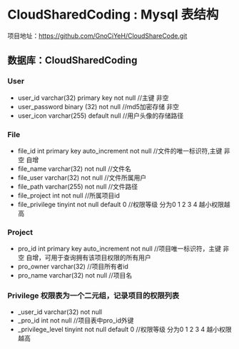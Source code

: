 # CloudSharedCoding : Mysql 表结构

项目地址：<https://github.com/GnoCiYeH/CloudShareCode.git>

## 数据库：CloudSharedCoding

### User

- user_id  varchar(32)  primary key not null //主键 非空
- user_password   binary (32) not null //md5加密存储 非空
- user_icon  varchar(255) default null //用户头像的存储路径

### File

- file_id int primary key auto_increment not null //文件的唯一标识符,主键 非空 自增
- file_name varchar(32) not null //文件名
- file_user varchar(32) not null //文件所属用户
- file_path varchar(255) not null //文件路径
- file_project int not null //所属项目id
- file_privilege tinyint not null default 0  //权限等级 分为0 1 2 3 4 越小权限越高

### Project

- pro_id int primary key auto_increment not null //项目唯一标识符，主键 非空 自增，可用于查询拥有该项目权限的所有用户
- pro_owner varchar(32) //项目所有者id
- pro_name varchar(32) not null //项目名

### Privilege  权限表为一个二元组，记录项目的权限列表

- _user_id varchar(32) not null 
- _pro_id int not null //项目表中pro_id外键
- _privilege_level tinyint not null default 0 //权限等级 分为0 1 2 3 4 越小权限越高



